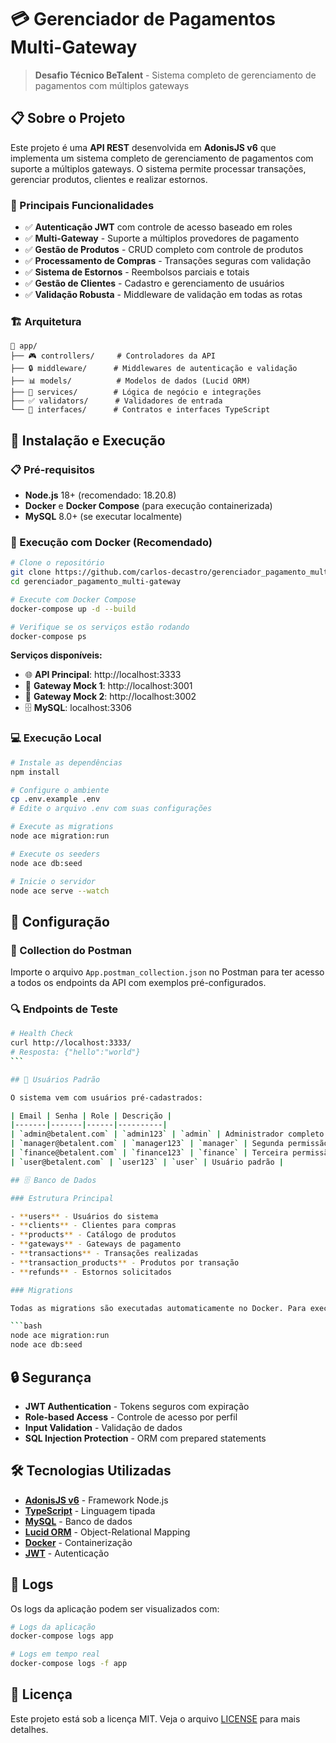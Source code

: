 # 💳 Gerenciador de Pagamentos Multi-Gateway

> **Desafio Técnico BeTalent** - Sistema completo de gerenciamento de pagamentos com múltiplos gateways

## 📋 Sobre o Projeto

Este projeto é uma **API REST** desenvolvida em **AdonisJS v6** que implementa um sistema completo de gerenciamento de pagamentos com suporte a múltiplos gateways. O sistema permite processar transações, gerenciar produtos, clientes e realizar estornos.

### 🎯 Principais Funcionalidades

- ✅ **Autenticação JWT** com controle de acesso baseado em roles
- ✅ **Multi-Gateway** - Suporte a múltiplos provedores de pagamento
- ✅ **Gestão de Produtos** - CRUD completo com controle de produtos
- ✅ **Processamento de Compras** - Transações seguras com validação
- ✅ **Sistema de Estornos** - Reembolsos parciais e totais
- ✅ **Gestão de Clientes** - Cadastro e gerenciamento de usuários
- ✅ **Validação Robusta** - Middleware de validação em todas as rotas

### 🏗️ Arquitetura

```
📁 app/
├── 🎮 controllers/     # Controladores da API
├── 🔒 middleware/      # Middlewares de autenticação e validação
├── 📊 models/          # Modelos de dados (Lucid ORM)
├── 🔧 services/        # Lógica de negócio e integrações
├── ✅ validators/      # Validadores de entrada
└── 🔌 interfaces/      # Contratos e interfaces TypeScript
```

## 🚀 Instalação e Execução

### 📋 Pré-requisitos

- **Node.js** 18+ (recomendado: 18.20.8)
- **Docker** e **Docker Compose** (para execução containerizada)
- **MySQL** 8.0+ (se executar localmente)

### 🐳 Execução com Docker (Recomendado)

```bash
# Clone o repositório
git clone https://github.com/carlos-decastro/gerenciador_pagamento_multi-gateway.git
cd gerenciador_pagamento_multi-gateway

# Execute com Docker Compose
docker-compose up -d --build

# Verifique se os serviços estão rodando
docker-compose ps
```

**Serviços disponíveis:**

- 🌐 **API Principal**: http://localhost:3333
- 🔌 **Gateway Mock 1**: http://localhost:3001
- 🔌 **Gateway Mock 2**: http://localhost:3002
- 🗄️ **MySQL**: localhost:3306

### 💻 Execução Local

```bash
# Instale as dependências
npm install

# Configure o ambiente
cp .env.example .env
# Edite o arquivo .env com suas configurações

# Execute as migrations
node ace migration:run

# Execute os seeders
node ace db:seed

# Inicie o servidor
node ace serve --watch
```

## 🔧 Configuração

### 📮 Collection do Postman

Importe o arquivo `App.postman_collection.json` no Postman para ter acesso a todos os endpoints da API com exemplos pré-configurados.

### 🔍 Endpoints de Teste

````bash
# Health Check
curl http://localhost:3333/
# Resposta: {"hello":"world"}
```

## 👥 Usuários Padrão

O sistema vem com usuários pré-cadastrados:

| Email | Senha | Role | Descrição |
|-------|-------|------|----------|
| `admin@betalent.com` | `admin123` | `admin` | Administrador completo |
| `manager@betalent.com` | `manager123` | `manager` | Segunda permissão de maior acesso |
| `finance@betalent.com` | `finance123` | `finance` | Terceira permissão de maior acesso |
| `user@betalent.com` | `user123` | `user` | Usuário padrão |

## 🗄️ Banco de Dados

### Estrutura Principal

- **users** - Usuários do sistema
- **clients** - Clientes para compras
- **products** - Catálogo de produtos
- **gateways** - Gateways de pagamento
- **transactions** - Transações realizadas
- **transaction_products** - Produtos por transação
- **refunds** - Estornos solicitados

### Migrations

Todas as migrations são executadas automaticamente no Docker. Para execução manual:

```bash
node ace migration:run
node ace db:seed
````

## 🔒 Segurança

- **JWT Authentication** - Tokens seguros com expiração
- **Role-based Access** - Controle de acesso por perfil
- **Input Validation** - Validação de dados
- **SQL Injection Protection** - ORM com prepared statements

## 🛠️ Tecnologias Utilizadas

- **[AdonisJS v6](https://adonisjs.com/)** - Framework Node.js
- **[TypeScript](https://www.typescriptlang.org/)** - Linguagem tipada
- **[MySQL](https://www.mysql.com/)** - Banco de dados
- **[Lucid ORM](https://lucid.adonisjs.com/)** - Object-Relational Mapping
- **[Docker](https://www.docker.com/)** - Containerização
- **[JWT](https://jwt.io/)** - Autenticação

## 📝 Logs

Os logs da aplicação podem ser visualizados com:

```bash
# Logs da aplicação
docker-compose logs app

# Logs em tempo real
docker-compose logs -f app
```

## 📄 Licença

Este projeto está sob a licença MIT. Veja o arquivo [LICENSE](LICENSE) para mais detalhes.
